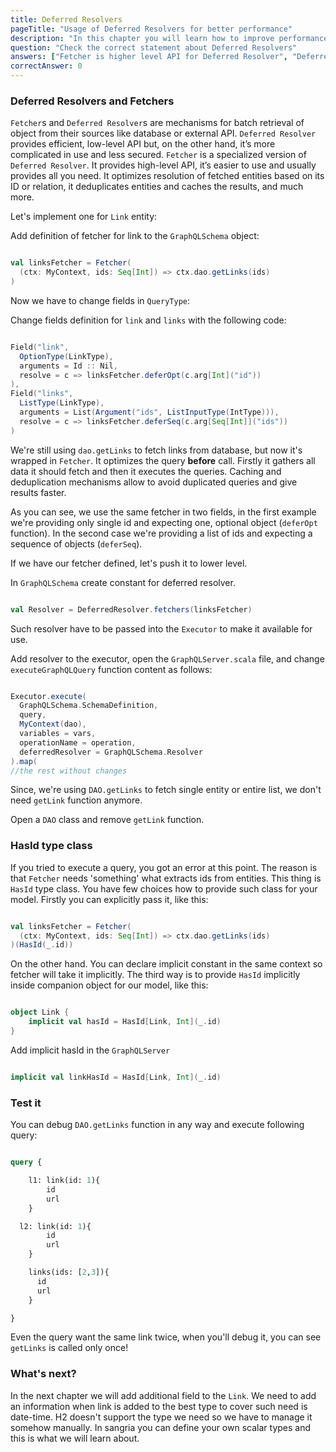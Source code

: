 ```yaml
---
title: Deferred Resolvers
pageTitle: "Usage of Deferred Resolvers for better performance"
description: "In this chapter you will learn how to improve performance with deferred resolvers."
question: "Check the correct statement about Deferred Resolvers"
answers: ["Fetcher is higher level API for Deferred Resolver", "Deferred Resolver is of optimizing a query, Fetcher is for taking data from data source in batch","Fetcher is light version of Deferred Resolver without cache or support for relations", "Deferred Resolver and Fetcher are completely different, not related one to each other things" ]
correctAnswer: 0
---
```



### Deferred Resolvers and Fetchers

`Fetcher`s and `Deferred Resolver`s are mechanisms for batch retrieval of object from their sources like database or external API. `Deferred Resolver` provides efficient, low-level API but, on the other hand, it’s more complicated in use and less secured. `Fetcher` is a specialized version of `Deferred Resolver`. It provides high-level API, it’s easier to use and usually provides all you need. It optimizes resolution of fetched entities based on its ID or relation, it deduplicates entities and caches the results, and much more.

Let's implement one for `Link` entity:

<Instruction>

Add definition of fetcher for link to the `GraphQLSchema` object:

```scala

val linksFetcher = Fetcher(
  (ctx: MyContext, ids: Seq[Int]) => ctx.dao.getLinks(ids)
)

```

</Instruction>

Now we have to change fields in `QueryType`:

<Instruction>

Change fields definition for `link` and `links` with the following code:

```scala

Field("link",
  OptionType(LinkType),
  arguments = Id :: Nil,
  resolve = c => linksFetcher.deferOpt(c.arg[Int]("id"))
),
Field("links",
  ListType(LinkType),
  arguments = List(Argument("ids", ListInputType(IntType))),
  resolve = c => linksFetcher.deferSeq(c.arg[Seq[Int]]("ids"))
)

```

</Instruction>

We're still using `dao.getLinks` to fetch links from database, but now it's wrapped in `Fetcher`. It optimizes the query **before** call. Firstly it gathers all data it should fetch and then it executes the queries. Caching and deduplication mechanisms allow to avoid duplicated queries and give results faster.

As you can see, we use the same fetcher in two fields, in the first example we're providing only single id and expecting one, optional object (`deferOpt` function). In the second case we're providing a list of ids and expecting a sequence of objects (`deferSeq`).

If we have our fetcher defined, let's push it to lower level.

<Instruction>

In `GraphQLSchema` create constant for deferred resolver.

```scala

val Resolver = DeferredResolver.fetchers(linksFetcher)

```

</Instruction>

Such resolver have to be passed into the `Executor` to make it available for use.

<Instruction>

Add resolver to the executor, open the `GraphQLServer.scala` file, and change `executeGraphQLQuery` function content as follows:

```scala

Executor.execute(
  GraphQLSchema.SchemaDefinition,
  query,
  MyContext(dao),
  variables = vars,
  operationName = operation,
  deferredResolver = GraphQLSchema.Resolver
).map(
//the rest without changes

```

</Instruction>

Since, we're using `DAO.getLinks` to fetch single entity or entire list, we don't need `getLink` function anymore.

<Instruction>

Open a `DAO` class and remove `getLink` function.

</Instruction>


### HasId type class

If you tried to execute a query, you got an error at this point. The reason is that `Fetcher` needs 'something' what extracts ids from entities. This thing is `HasId` type class. You have few choices how to provide such class for your model. Firstly you can explicitly pass it, like this:

```scala

val linksFetcher = Fetcher(
  (ctx: MyContext, ids: Seq[Int]) => ctx.dao.getLinks(ids)
)(HasId(_.id))

```

On the other hand. You can declare implicit constant in the same context so fetcher will take it implicitly.
The third way is to provide `HasId` implicitly inside companion object for our model, like this:

```scala

object Link {
    implicit val hasId = HasId[Link, Int](_.id)
}

```

<Instruction>

Add implicit hasId in the `GraphQLServer`

```scala

implicit val linkHasId = HasId[Link, Int](_.id)

```

</Instruction>


### Test it

You can debug `DAO.getLinks` function in any way and execute following query:

```graphql

query {

    l1: link(id: 1){
    	id
    	url
  	}

  l2: link(id: 1){
    	id
    	url
  	}

  	links(ids: [2,3]){
      id
      url
    }

}

```

Even the query want the same link twice, when you'll debug it, you can see `getLinks` is called only once!

### What's next?

In the next chapter we will add additional field to the `Link`. We need to add an information when link is added to the best type to cover such need is date-time. H2 doesn't support the type we need so we have to manage it somehow manually. In sangria you can define your own scalar types and this is what we will learn about. 
